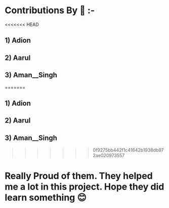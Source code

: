 # Contributions By 🎁 :-
<<<<<<< HEAD

## 1) Adion

## 2) Aarul

## 3) Aman\_\_Singh

=======
## 1) Adion
## 2) Aarul
## 3) Aman__Singh

>>>>>>> 0f9275bb442f1c41642b1938db972ae020973557
# Really Proud of them. They helped me a lot in this project. Hope they did learn something 😊

